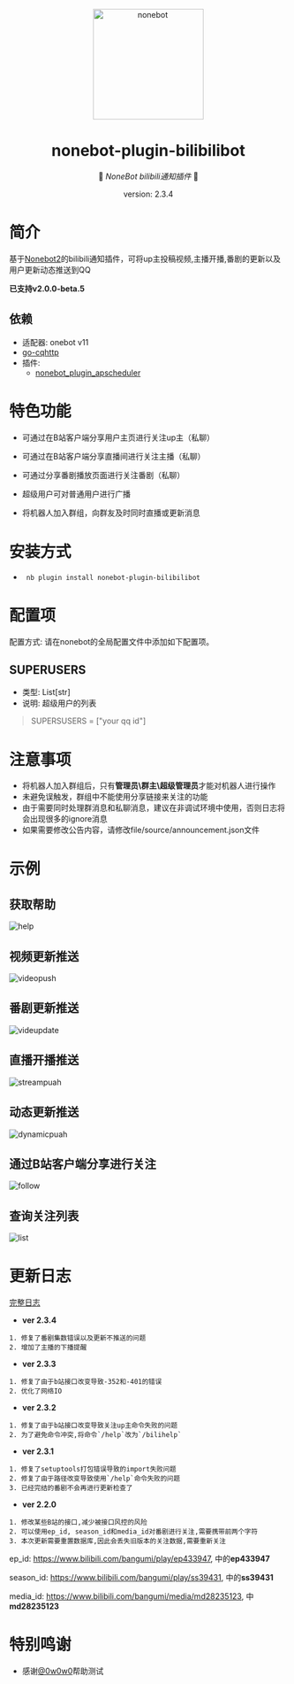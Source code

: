 <p align="center">
  <a href="https://v2.nonebot.dev/"><img src="https://v2.nonebot.dev/logo.png" width="200" height="200" alt="nonebot"></a>
</p>

<div align="center">

# nonebot-plugin-bilibilibot

👾 _NoneBot bilibili通知插件_ 👾
<p>version: 2.3.4</p>
    
</div>

# 简介
基于[Nonebot2](https://github.com/nonebot/nonebot2)的bilibili通知插件，可将up主投稿视频,主播开播,番剧的更新以及用户更新动态推送到QQ

**已支持v2.0.0-beta.5**
## 依赖
- 适配器: onebot v11
- [go-cqhttp](https://github.com/Mrs4s/go-cqhttp)
- 插件:
    - [nonebot_plugin_apscheduler](https://pypi.org/project/nonebot-plugin-apscheduler/)

# 特色功能
- 可通过在B站客户端分享用户主页进行关注up主（私聊）

- 可通过在B站客户端分享直播间进行关注主播（私聊）

- 可通过分享番剧播放页面进行关注番剧（私聊）

- 超级用户可对普通用户进行广播

- 将机器人加入群组，向群友及时同时直播或更新消息

# 安装方式
- ` nb plugin install nonebot-plugin-bilibilibot`

# 配置项
配置方式: 请在nonebot的全局配置文件中添加如下配置项。
## SUPERUSERS
- 类型: List[str]
- 说明: 超级用户的列表
> SUPERSUSERS = ["your qq id"]

# 注意事项
- 将机器人加入群组后，只有**管理员\群主\超级管理员**才能对机器人进行操作
- 未避免误触发，群组中不能使用分享链接来关注的功能
- 由于需要同时处理群消息和私聊消息，建议在非调试环境中使用，否则日志将会出现很多的ignore消息
- 如果需要修改公告内容，请修改file/source/announcement.json文件

# 示例
## 获取帮助
![help](https://github.com/TDK1969/nonebot_plugin_bilibilibot/blob/main/docs/help2.jpg?raw=true)
## 视频更新推送
![videopush](https://github.com/TDK1969/nonebot_plugin_bilibilibot/blob/main/docs/updatepush.jpg?raw=true)
## 番剧更新推送
![videupdate](https://github.com/TDK1969/nonebot_plugin_bilibilibot/blob/main/docs/videopush.jpg?raw=true)
## 直播开播推送
![streampuah](https://github.com/TDK1969/nonebot_plugin_bilibilibot/blob/main/docs/streampush.jpg?raw=true)
## 动态更新推送
![dynamicpuah](https://github.com/TDK1969/nonebot_plugin_bilibilibot/blob/main/docs/dynamic.jpg?raw=true)

## 通过B站客户端分享进行关注
![follow](https://github.com/TDK1969/nonebot_plugin_bilibilibot/blob/main/docs/follow.jpg?raw=true)
## 查询关注列表
![list](https://github.com/TDK1969/nonebot_plugin_bilibilibot/blob/main/docs/list.jpg?raw=true)


# 更新日志
[完整日志](https://github.com/TDK1969/nonebot_plugin_bilibilibot/blob/main/file/source/ChangeLog.md)

- **ver 2.3.4**
```
1. 修复了番剧集数错误以及更新不推送的问题
2. 增加了主播的下播提醒
```

- **ver 2.3.3**
```
1. 修复了由于b站接口改变导致-352和-401的错误
2. 优化了网络IO
```

- **ver 2.3.2**
```
1. 修复了由于b站接口改变导致关注up主命令失败的问题
2. 为了避免命令冲突,将命令`/help`改为`/bilihelp`
```

- **ver 2.3.1**
```
1. 修复了setuptools打包错误导致的import失败问题
2. 修复了由于路径改变导致使用`/help`命令失败的问题
3. 已经完结的番剧不会再进行更新检查了
```

- **ver 2.2.0**
```
1. 修改某些B站的接口,减少被接口风控的风险
2. 可以使用ep_id, season_id和media_id对番剧进行关注,需要携带前两个字符
3. 本次更新需要重置数据库,因此会丢失旧版本的关注数据,需要重新关注
```
ep_id: https://www.bilibili.com/bangumi/play/ep433947, 中的**ep433947**

season_id: https://www.bilibili.com/bangumi/play/ss39431, 中的**ss39431**

media_id: https://www.bilibili.com/bangumi/media/md28235123, 中**md28235123**


# 特别鸣谢
- 感谢[@0w0w0](https://github.com/a0w0w0)帮助测试
